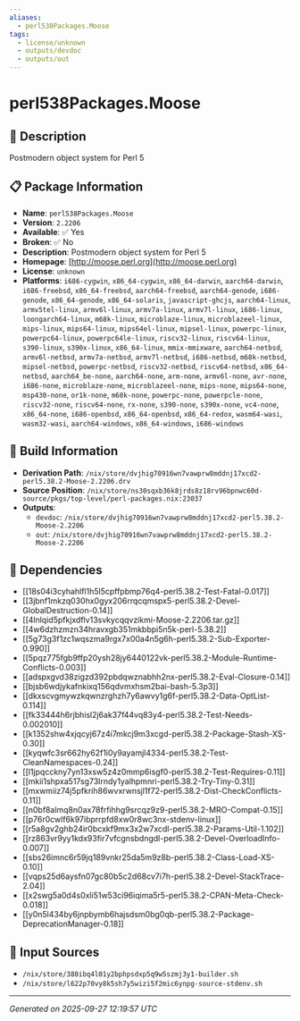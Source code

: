 ```yaml
---
aliases:
  - perl538Packages.Moose
tags:
  - license/unknown
  - outputs/devdoc
  - outputs/out
---
```


# perl538Packages.Moose

## 📝 Description

Postmodern object system for Perl 5

## 📋 Package Information

- **Name**: `perl538Packages.Moose`
- **Version**: `2.2206`
- **Available**: ✅ Yes
- **Broken**: ✅ No
- **Description**: Postmodern object system for Perl 5
- **Homepage**: [http://moose.perl.org](http://moose.perl.org)
- **License**: `unknown`
- **Platforms**: `i686-cygwin`, `x86_64-cygwin`, `x86_64-darwin`, `aarch64-darwin`, `i686-freebsd`, `x86_64-freebsd`, `aarch64-freebsd`, `aarch64-genode`, `i686-genode`, `x86_64-genode`, `x86_64-solaris`, `javascript-ghcjs`, `aarch64-linux`, `armv5tel-linux`, `armv6l-linux`, `armv7a-linux`, `armv7l-linux`, `i686-linux`, `loongarch64-linux`, `m68k-linux`, `microblaze-linux`, `microblazeel-linux`, `mips-linux`, `mips64-linux`, `mips64el-linux`, `mipsel-linux`, `powerpc-linux`, `powerpc64-linux`, `powerpc64le-linux`, `riscv32-linux`, `riscv64-linux`, `s390-linux`, `s390x-linux`, `x86_64-linux`, `mmix-mmixware`, `aarch64-netbsd`, `armv6l-netbsd`, `armv7a-netbsd`, `armv7l-netbsd`, `i686-netbsd`, `m68k-netbsd`, `mipsel-netbsd`, `powerpc-netbsd`, `riscv32-netbsd`, `riscv64-netbsd`, `x86_64-netbsd`, `aarch64_be-none`, `aarch64-none`, `arm-none`, `armv6l-none`, `avr-none`, `i686-none`, `microblaze-none`, `microblazeel-none`, `mips-none`, `mips64-none`, `msp430-none`, `or1k-none`, `m68k-none`, `powerpc-none`, `powerpcle-none`, `riscv32-none`, `riscv64-none`, `rx-none`, `s390-none`, `s390x-none`, `vc4-none`, `x86_64-none`, `i686-openbsd`, `x86_64-openbsd`, `x86_64-redox`, `wasm64-wasi`, `wasm32-wasi`, `aarch64-windows`, `x86_64-windows`, `i686-windows`

## 🔧 Build Information

- **Derivation Path**: `/nix/store/dvjhig70916wn7vawprw8mddnj17xcd2-perl5.38.2-Moose-2.2206.drv`
- **Source Position**: `/nix/store/ns30sqxb36k8jrds8z18rv96bpnwc60d-source/pkgs/top-level/perl-packages.nix:23037`
- **Outputs**:
  - `devdoc`:  `/nix/store/dvjhig70916wn7vawprw8mddnj17xcd2-perl5.38.2-Moose-2.2206`
  - `out`:  `/nix/store/dvjhig70916wn7vawprw8mddnj17xcd2-perl5.38.2-Moose-2.2206`

## 🔗 Dependencies

- [[18s04i3cyhahlfl1h5l5cpffpbmp76q4-perl5.38.2-Test-Fatal-0.017]]
- [[3jbnf1mkzq030hx0gyx206rrqcqmspx5-perl5.38.2-Devel-GlobalDestruction-0.14]]
- [[4lnlqid5pfkjxdflv13svkycqqvzikmi-Moose-2.2206.tar.gz]]
- [[4w6dzhzmzn34hravxgb351mkbbpi5n5k-perl-5.38.2]]
- [[5g73g3f1zc1wqszma9rgx7x00a4n5g6h-perl5.38.2-Sub-Exporter-0.990]]
- [[5pqz775fgb9ffp20ysh28jy6440122vk-perl5.38.2-Module-Runtime-Conflicts-0.003]]
- [[adspxgvd38zigzd392pbdqwznabhh2nx-perl5.38.2-Eval-Closure-0.14]]
- [[bjsb6wdjykafnkixq156qdvmxhsm2bai-bash-5.3p3]]
- [[dkxscvgmywzkqwnzrghzh7y6awvy1g6f-perl5.38.2-Data-OptList-0.114]]
- [[fk33444h6rjbhisl2j6ak37f44vq83y4-perl5.38.2-Test-Needs-0.002010]]
- [[k1352shw4xjqcyj67z4i7mkcj9m3xcgd-perl5.38.2-Package-Stash-XS-0.30]]
- [[kyqwfc3sr662hy62f1i0y9ayamjl4334-perl5.38.2-Test-CleanNamespaces-0.24]]
- [[l1jpqcckny7yn13xsw5z4z0mmp6isgf0-perl5.38.2-Test-Requires-0.11]]
- [[mkii1shpxa517sg73lrndy1yalhpmnri-perl5.38.2-Try-Tiny-0.31]]
- [[mxwmiiz74j5pfkrih86wvxrwnsjl1f72-perl5.38.2-Dist-CheckConflicts-0.11]]
- [[n0bf8almq8n0ax78frfihhg9srcqz9z9-perl5.38.2-MRO-Compat-0.15]]
- [[p76r0cwlf6k97ibprrpfd8xw0r8wc3nx-stdenv-linux]]
- [[r5a8gv2ghb24ir0bcxkf9mx3x2w7xcdl-perl5.38.2-Params-Util-1.102]]
- [[rz863vr9yy1kdx93fir7vfcgnsbdngdl-perl5.38.2-Devel-OverloadInfo-0.007]]
- [[sbs26imnc6r59jq189vnkr25da5m9z8b-perl5.38.2-Class-Load-XS-0.10]]
- [[vqps25d6aysfn07gc80b5c2d68cv7i7h-perl5.38.2-Devel-StackTrace-2.04]]
- [[x2swg5a0d4s0xli51w53ci96iqima5r5-perl5.38.2-CPAN-Meta-Check-0.018]]
- [[y0n5l434by6jnpbymb6hajsdsm0bg0qb-perl5.38.2-Package-DeprecationManager-0.18]]

## 📁 Input Sources

- `/nix/store/380ibq4l01y2bphpsdxp5q9w5szmj3y1-builder.sh`
- `/nix/store/l622p70vy8k5sh7y5wizi5f2mic6ynpg-source-stdenv.sh`

---
*Generated on 2025-09-27 12:19:57 UTC*
